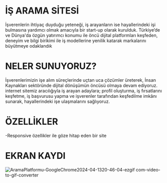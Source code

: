 # İŞ ARAMA SİTESİ

İşverenlerin ihtiyaç duyduğu yeteneği, iş arayanların ise hayallerindeki işi bulmasına yardımcı olmak amacıyla bir start-up olarak kurulduk.
Türkiye’de ve Dünya'da özgün yatırımcı konumu ile öncü dijital platformları keşfeden, deneyim ve bilgi birikimi ile iş modellerine yenilik katarak markalarını büyütmeye odaklandık

# NELER SUNUYORUZ?

İşverenlerimizin işe alım süreçlerinde uçtan uca çözümler üreterek, İnsan Kaynakları sektöründe dijital dönüşümün öncüsü olmaya devam ediyoruz.
internet sitemiz aracılığıyla iş arayan adaylara; profil oluşturma, iş fırsatlarını keşfetme, iş başvurusu yapma ve işverenler tarafından keşfedilme imkânı sunarak, hayallerindeki işe ulaşmalarını sağlıyoruz.

# ÖZELLİKLER
-Responsive özellikler ile göze hitap eden bir site

# EKRAN KAYDI
![AramaPlatformu-GoogleChrome2024-04-1320-46-04-ezgif com-video-to-gif-converter](https://github.com/enesyildiz1/jop-finding-project/assets/164679866/6d4ddd1e-bcb7-4683-a332-ead0b28f72d7)

